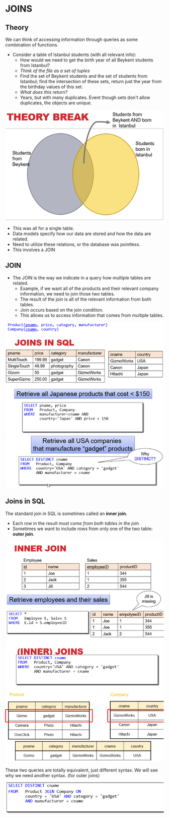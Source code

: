 # JOINS

## Theory

We can think of accessing information through queries as some combination of functions.

- Consider a table of Istanbul students (with all relevant info):
  - How would we need to get the birth year of all Beykent students from Istanbul?
  - _Think of the file as a set of tuples_
  - Find the set of Beykent students and the set of students from Istanbul; find the intersection of these sets, return just the year from the birthday values of this set.
  - _What does this return?_
  - Years, but with many duplicates. Event though sets don't allow duplicates, the objects are unique.

![](intersection.png)

- This was all for a single table.
- Data models specify how our data are stored and how the data are related.
- Need to utilize these relations, or the database was pointless.
- This involves a JOIN

## JOIN

- The JOIN is the way we indicate in a query how multiple tables are related.
  - Example, if we want all of the products and their relevant company information, we need to join those two tables.
  - The result of the join is all of the relevant information from both tables.
  - Join occurs based on the join condition.
  - This allows us to access information that comes from multiple tables.

![](join_query.png)
![](distinct_query.png)

## Joins in SQL

The standard join in SQL is sometimes called an **inner join**.

- Each row in the result _must come from both tables in the join_.
- Sometimes we want to include rows from only one of the two table: **outer join**.

![](inner_join.png)
![](inner_join_v2.png)

These two queries are totally equivalent, just different syntax. We will see why we need another syntax. (for outer joins)

![](inner_join_query.png)
